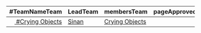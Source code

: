 
| #TeamNameTeam | LeadTeam | membersTeam | pageApproved? |
|---------------|----------|-------------|---------------|
| <a target='_blank' href='https://twitter.com/home?status=Go Team %23CryingObjects @koding %23hackathon koding.com/Hackathon @sinan'> <img src='https://g.twimg.com/Twitter_logo_blue.png' height='14'/> #Crying Objects </a> |[Sinan](https://koding.com/sinan) | [Crying Objects](./Teams/CryingObjects/ABOUT.md) | |